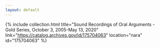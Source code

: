 ```yaml
---
layout: default
---
```


{% include collection.html title="Sound Recordings of Oral Arguments - Gold Series, October 3, 2005-May 13, 2020" link="https://catalog.archives.gov/id/175704063" location="nara" id="175704063" %}
